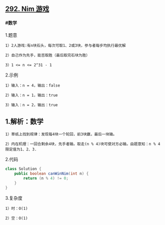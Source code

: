 ## [292. Nim 游戏](https://leetcode.cn/problems/nim-game/description/)

#### #数学
1.题意

    1）2人游戏:有n块石头，每次可取1、2或3块，参与者每步均执行最优解

    2）自己作为先手，能否取胜（最后取完石块为胜）

    3）1 <= n <= 2^31 - 1

2.示例

    1）输入：n = 4，输出：false

    2）输入：n = 1，输出：true

    3）输入：n = 2，输出：true

## 1.解析：数学

    1）草纸上找到规律：发现每4块一个轮回，前3块赢，最后一块输。

    2）内在机理：一回合剩余4块，先手者输。取走(n % 4)块可使对方必输。由题意知：n % 4限定值为1、2、3.

2.代码
```java
class Solution {
    public boolean canWinNim(int n) {
        return (n % 4) != 0;
    }
}
```

3.复杂度

    1）时：O(1)

    2）空：O(1)